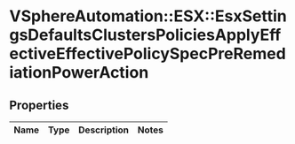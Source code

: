 # VSphereAutomation::ESX::EsxSettingsDefaultsClustersPoliciesApplyEffectiveEffectivePolicySpecPreRemediationPowerAction

## Properties
Name | Type | Description | Notes
------------ | ------------- | ------------- | -------------


